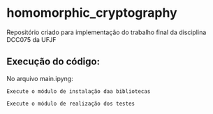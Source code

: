 # homomorphic_cryptography
Repositório criado para implementação do trabalho final da disciplina DCC075 da UFJF

## Execução do código: 

No arquivo main.ipyng:
```
Execute o módulo de instalação daa bibliotecas
```
```
Execute o módulo de realização dos testes
```
